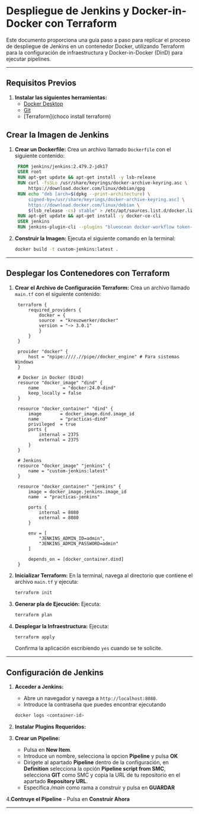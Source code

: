 # Despliegue de Jenkins y Docker-in-Docker con Terraform

Este documento proporciona una guía paso a paso para replicar el proceso de despliegue de Jenkins en un contenedor Docker, utilizando Terraform para la configuración de infraestructura y Docker-in-Docker (DinD) para ejecutar pipelines.

---

## Requisitos Previos

1. **Instalar las siguientes herramientas:**
   - [Docker Desktop](https://www.docker.com/products/docker-desktop)
   - [Git](https://git-scm.com/downloads)
   - [Terraform](choco install terraform)
   

## Crear la Imagen de Jenkins

1. **Crear un Dockerfile:**
   Crea un archivo llamado `Dockerfile` con el siguiente contenido:

   ```dockerfile
    FROM jenkins/jenkins:2.479.2-jdk17
    USER root
    RUN apt-get update && apt-get install -y lsb-release
    RUN curl -fsSLo /usr/share/keyrings/docker-archive-keyring.asc \
        https://download.docker.com/linux/debian/gpg
    RUN echo "deb [arch=$(dpkg --print-architecture) \
        signed-by=/usr/share/keyrings/docker-archive-keyring.asc] \
        https://download.docker.com/linux/debian \
        $(lsb_release -cs) stable" > /etc/apt/sources.list.d/docker.list
    RUN apt-get update && apt-get install -y docker-ce-cli
    USER jenkins
    RUN jenkins-plugin-cli --plugins "blueocean docker-workflow token-macro json-path-api"
   ```

2. **Construir la Imagen:**
   Ejecuta el siguiente comando en la terminal:

   ```bash
   docker build -t custom-jenkins:latest .
   ```

---

## Desplegar los Contenedores con Terraform

1. **Crear el Archivo de Configuración Terraform:**
   Crea un archivo llamado `main.tf` con el siguiente contenido:

   ```hcl
    terraform {
        required_providers {
            docker = {
            source  = "kreuzwerker/docker"
            version = "~> 3.0.1"
            }
        }
    }

    provider "docker" {
        host = "npipe:////.//pipe//docker_engine" # Para sistemas Windows
    }

    # Docker in Docker (DinD)
    resource "docker_image" "dind" {
        name         = "docker:24.0-dind"
        keep_locally = false
    }

    resource "docker_container" "dind" {
        image       = docker_image.dind.image_id
        name        = "practicas-dind"
        privileged  = true
        ports {
            internal = 2375
            external = 2375
        }
    }

    # Jenkins
    resource "docker_image" "jenkins" {
        name = "custom-jenkins:latest"
    }

    resource "docker_container" "jenkins" {
        image = docker_image.jenkins.image_id
        name  = "practicas-jenkins"

        ports {
            internal = 8080
            external = 8080
        }

        env = [
            "JENKINS_ADMIN_ID=admin",
            "JENKINS_ADMIN_PASSWORD=admin"
        ]

        depends_on = [docker_container.dind]
    }

   ```

2. **Inicializar Terraform:**
   En la terminal, navega al directorio que contiene el archivo `main.tf` y ejecuta:

   ```bash
   terraform init
   ```

3. **Generar pla de Ejecución:**
   Ejecuta:

   ```bash
   terraform plan
   ```

4. **Desplegar la Infraestructura:**
   Ejecuta:

   ```bash
   terraform apply
   ```

   Confirma la aplicación escribiendo `yes` cuando se te solicite.

---

## Configuración de Jenkins

1. **Acceder a Jenkins:**
   - Abre un navegador y navega a `http://localhost:8080`.
   - Introduce la contraseña que puedes encontrar ejecutando

   ```bash
   docker logs <container-id>
   ```

2. **Instalar Plugins Requeridos:**

3. **Crear un Pipeline:**
   - Pulsa en **New Item**.
   - Introduce un nombre, selecciona la opcion **Pipeline** y pulsa **OK**
   - Dirígete al apartado **Pipeline** dentro de la configuración, en **Definition** selecciona la opción **Pipeline script from SMC**, selecciona **GIT** como SMC y copia la URL de tu repositorio en el apartado **Repository URL**.
   - Especifica */main* como rama a construir y pulsa en **GUARDAR**

4.**Contruye el Pipeline**
    - Pulsa en **Construir Ahora**

---

